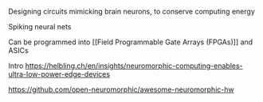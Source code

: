 Designing circuits mimicking brain neurons, to conserve computing energy

Spiking neural nets

Can be programmed into [[Field Programmable Gate Arrays (FPGAs)]] and ASICs

Intro
https://helbling.ch/en/insights/neuromorphic-computing-enables-ultra-low-power-edge-devices

https://github.com/open-neuromorphic/awesome-neuromorphic-hw